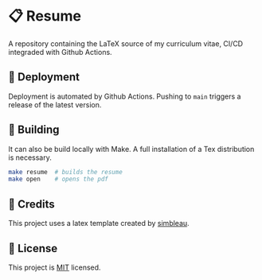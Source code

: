 # 📋 Resume

A repository containing the LaTeX source of my curriculum vitae, CI/CD integraded with Github Actions.

## 🤖 Deployment

Deployment is automated by Github Actions. Pushing to `main` triggers a release of the latest version.

## 🔧 Building

It can also be build locally with Make. A full installation of a Tex distribution is necessary.

```bash
make resume  # builds the resume
make open    # opens the pdf
```

## 👏 Credits

This project uses a latex template created by [simbleau](https://github.com/simbleau/resume).

## 🔏 License

This project is [MIT](./LICENSE) licensed.
